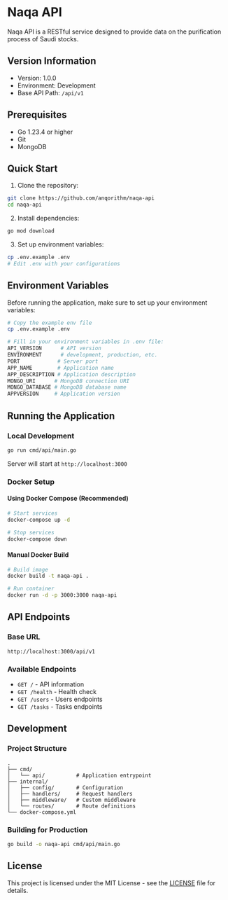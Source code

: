 # Naqa API

Naqa API is a RESTful service designed to provide data on the purification process of Saudi stocks.

## Version Information
- Version: 1.0.0
- Environment: Development
- Base API Path: `/api/v1`

## Prerequisites

- Go 1.23.4 or higher
- Git
- MongoDB

## Quick Start

1. Clone the repository:
```bash
git clone https://github.com/anqorithm/naqa-api
cd naqa-api
```

2. Install dependencies:
```bash
go mod download
```

3. Set up environment variables:
```bash
cp .env.example .env
# Edit .env with your configurations
```

## Environment Variables

Before running the application, make sure to set up your environment variables:

```bash
# Copy the example env file
cp .env.example .env

# Fill in your environment variables in .env file:
API_VERSION      # API version
ENVIRONMENT      # development, production, etc.
PORT            # Server port
APP_NAME        # Application name
APP_DESCRIPTION # Application description
MONGO_URI      # MongoDB connection URI
MONGO_DATABASE # MongoDB database name
APPVERSION     # Application version
```

## Running the Application

### Local Development
```bash
go run cmd/api/main.go
```
Server will start at `http://localhost:3000`

### Docker Setup

#### Using Docker Compose (Recommended)
```bash
# Start services
docker-compose up -d

# Stop services
docker-compose down
```

#### Manual Docker Build
```bash
# Build image
docker build -t naqa-api .

# Run container
docker run -d -p 3000:3000 naqa-api
```

## API Endpoints

### Base URL
`http://localhost:3000/api/v1`

### Available Endpoints
- `GET /` - API information
- `GET /health` - Health check
- `GET /users` - Users endpoints
- `GET /tasks` - Tasks endpoints

## Development

### Project Structure
```
.
├── cmd/
│   └── api/          # Application entrypoint
├── internal/
│   ├── config/       # Configuration
│   ├── handlers/     # Request handlers
│   ├── middleware/   # Custom middleware
│   └── routes/       # Route definitions
└── docker-compose.yml
```

### Building for Production
```bash
go build -o naqa-api cmd/api/main.go
```

## License

This project is licensed under the MIT License - see the [LICENSE](LICENSE) file for details.
